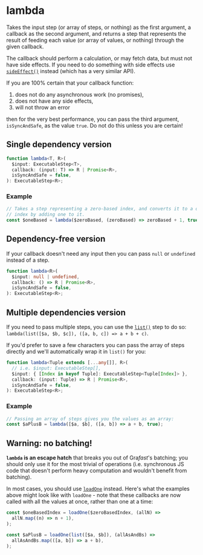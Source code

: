 # lambda

Takes the input step (or array of steps, or nothing) as the first argument, a
callback as the second argument, and returns a step that represents the result
of feeding each value (or array of values, or nothing) through the given
callback.

The callback should perform a calculation, or may fetch data, but must not have
side effects. If you need to do something with side effects use
[`sideEffect()`]() instead (which has a very similar API).

If you are 100% certain that your callback function:

1. does not do any asynchronous work (no promises),
2. does not have any side effects,
3. will not throw an error

then for the very best performance, you can pass the third argument,
`isSyncAndSafe`, as the value `true`. Do not do this unless you are certain!

## Single dependency version

```ts
function lambda<T, R>(
  $input: ExecutableStep<T>,
  callback: (input: T) => R | Promise<R>,
  isSyncAndSafe = false,
): ExecutableStep<R>;
```

### Example

```ts
// Takes a step representing a zero-based index, and converts it to a one-based
// index by adding one to it.
const $oneBased = lambda($zeroBased, (zeroBased) => zeroBased + 1, true);
```

## Dependency-free version

If your callback doesn't need any input then you can pass `null` or `undefined`
instead of a step.

```ts
function lambda<R>(
  $input: null | undefined,
  callback: () => R | Promise<R>,
  isSyncAndSafe = false,
): ExecutableStep<R>;
```

## Multiple dependencies version

If you need to pass multiple steps, you can use the
[`list()`](/grafast/step-library/standard-steps/list) step to do so:
`lambda(list([$a, $b, $c]), ([a, b, c]) => a + b + c)`.

If you'd prefer to save a few characters you can pass the array of steps
directly and we'll automatically wrap it in `list()` for you:

```ts
function lambda<Tuple extends [...any[]], R>(
  // i.e. $input: ExecutableStep[],
  $input: { [Index in keyof Tuple]: ExecutableStep<Tuple[Index]> },
  callback: (input: Tuple) => R | Promise<R>,
  isSyncAndSafe = false,
): ExecutableStep<R>;
```

### Example

```ts
// Passing an array of steps gives you the values as an array:
const $aPlusB = lambda([$a, $b], ([a, b]) => a + b, true);
```

## Warning: no batching!

**`lambda` is an escape hatch** that breaks you out of Gra*fast*'s batching;
you should only use it for the most trivial of operations (i.e. synchronous JS
code that doesn't perform heavy computation and wouldn't benefit from
batching).

In most cases, you should use [`loadOne`](./loadOne) instead. Here's what the
examples above might look like with `loadOne` - note that these callbacks
are now called with all the values at once, rather than one at a time:

```ts
const $oneBasedIndex = loadOne($zeroBasedIndex, (allN) =>
  allN.map((n) => n + 1),
);

const $aPlusB = loadOne(list([$a, $b]), (allAsAndBs) =>
  allAsAndBs.map(([a, b]) => a + b),
);
```
